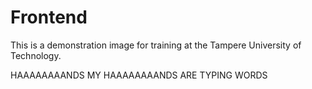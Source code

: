 # Frontend

This is a demonstration image for training at the Tampere University of Technology.

HAAAAAAAANDS MY HAAAAAAAANDS ARE TYPING WORDS